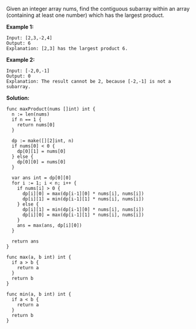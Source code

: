 Given an integer array nums, find the contiguous subarray within an array (containing at least one number) which has the largest product.

**Example 1:**
```
Input: [2,3,-2,4]
Output: 6
Explanation: [2,3] has the largest product 6.
```
**Example 2:**
```
Input: [-2,0,-1]
Output: 0
Explanation: The result cannot be 2, because [-2,-1] is not a subarray.
```

**Solution:**

```golang
func maxProduct(nums []int) int {
  n := len(nums)
  if n == 1 {
    return nums[0]
  }

  dp := make([][2]int, n)
  if nums[0] < 0 {
    dp[0][1] = nums[0]
  } else {
    dp[0][0] = nums[0]
  }

  var ans int = dp[0][0]
  for i := 1; i < n; i++ {
    if nums[i] > 0 {
      dp[i][0] = max(dp[i-1][0] * nums[i], nums[i])
      dp[i][1] = min(dp[i-1][1] * nums[i], nums[i])
    } else {
      dp[i][1] = min(dp[i-1][0] * nums[i], nums[i])
      dp[i][0] = max(dp[i-1][1] * nums[i], nums[i])
    }
    ans = max(ans, dp[i][0])
  }

  return ans
}

func max(a, b int) int {
  if a > b {
    return a
  }
  return b
}

func min(a, b int) int {
  if a < b {
    return a
  }
  return b
}
```
